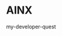 # AINX
my-developer-quest
<!DOCTYPE HTML PUBLIC “-//W3C//DTD HTML 4.0 Transitional//EN”>

<HTML>

 <HEAD>

  <TITLE> Heart </TITLE>

  <META NAME=”Generator” CONTENT=”EditPlus”>

  <META NAME=”Author” CONTENT=””>

  <META NAME=”Keywords” CONTENT=””>

  <META NAME=”Description” CONTENT=””>
